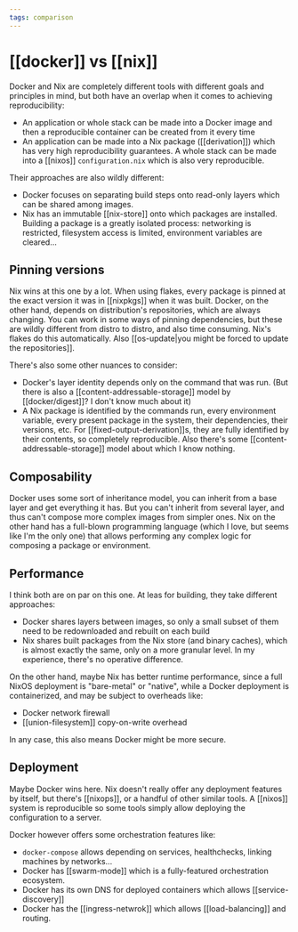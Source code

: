 ```yaml
---
tags: comparison
---
```


# [[docker]] vs [[nix]]
Docker and Nix are completely different tools with different goals and principles in mind, but both have an overlap when it comes to achieving reproducibility:
* An application or whole stack can be made into a Docker image and then a reproducible container can be created from it every time
* An application can be made into a Nix package ([[derivation]]) which has very high reproducibility guarantees. A whole stack can be made into a [[nixos]] `configuration.nix` which is also very reproducible.

Their approaches are also wildly different:
* Docker focuses on separating build steps onto read-only layers which can be shared among images.
* Nix has an immutable [[nix-store]] onto which packages are installed. Building a package is a greatly isolated process: networking is restricted, filesystem access is limited, environment variables are cleared...

## Pinning versions
Nix wins at this one by a lot. When using flakes, every package is pinned at the exact version it was in [[nixpkgs]] when it was built. Docker, on the other hand, depends on distribution's repositories, which are always changing. You can work in some ways of pinning dependencies, but these are wildly different from distro to distro, and also time consuming. Nix's flakes do this automatically. Also [[os-update|you might be forced to update the repositories]].

There's also some other nuances to consider:
* Docker's layer identity depends only on the command that was run. (But there is also a [[content-addressable-storage]] model by [[docker/digest]]? I don't know much about it)
* A Nix package is identified by the commands run, every environment variable, every present package in the system, their dependencies, their versions, etc. For [[fixed-output-derivation]]s, they are fully identified by their contents, so completely reproducible. Also there's some [[content-addressable-storage]] model about which I know nothing.

## Composability
Docker uses some sort of inheritance model, you can inherit from a base layer and get everything it has. But you can't inherit from several layer, and thus can't compose more complex images from simpler ones. Nix on the other hand has a full-blown programming language (which I love, but seems like I'm the only one) that allows performing any complex logic for composing a package or environment.

## Performance
I think both are on par on this one. At leas for building, they take different approaches:
* Docker shares layers between images, so only a small subset of them need to be redownloaded and rebuilt on each build
* Nix shares built packages from the Nix store (and binary caches), which is almost exactly the same, only on a more granular level. In my experience, there's no operative difference.

On the other hand, maybe Nix has better runtime performance, since a full NixOS deployment is "bare-metal" or "native", while a Docker deployment is containerized, and may be subject to overheads like:
* Docker network firewall
* [[union-filesystem]] copy-on-write overhead

In any case, this also means Docker might be more secure.

## Deployment
Maybe Docker wins here. Nix doesn't really offer any deployment features by itself, but there's [[nixops]], or a handful of other similar tools. A [[nixos]] system is reproducible so some tools simply allow deploying the configuration to a server.

Docker however offers some orchestration features like:
* `docker-compose` allows depending on services, healthchecks, linking machines by networks...
* Docker has [[swarm-mode]] which is a fully-featured orchestration ecosystem.
* Docker has its own DNS for deployed containers which allows [[service-discovery]]
* Docker has the [[ingress-netwrok]] which allows [[load-balancing]] and routing.
